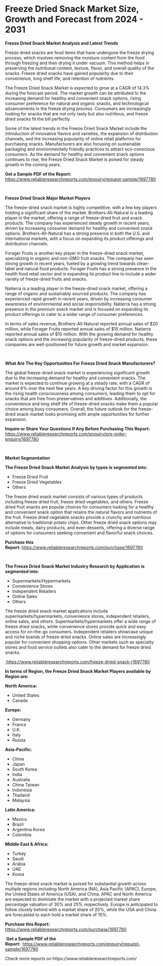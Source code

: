 <p><h1>Freeze Dried Snack Market Size, Growth and Forecast from 2024 - 2031</h1></p><p><strong>Freeze Dried Snack Market Analysis and Latest Trends</strong></p>
<p><p>Freeze dried snacks are food items that have undergone the freeze drying process, which involves removing the moisture content from the food through freezing and then drying it under vacuum. This method helps in preserving the nutritional content, texture, flavor, and overall quality of the snacks. Freeze dried snacks have gained popularity due to their convenience, long shelf life, and retention of nutrients.</p><p>The Freeze Dried Snack Market is expected to grow at a CAGR of 14.3% during the forecast period. The market growth can be attributed to the increasing demand for healthy and convenient snack options, rising consumer preference for natural and organic snacks, and technological advancements in the freeze drying process. Consumers are increasingly looking for snacks that are not only tasty but also nutritious, and freeze dried snacks fit the bill perfectly.</p><p>Some of the latest trends in the Freeze Dried Snack Market include the introduction of innovative flavors and varieties, the expansion of distribution channels, and the increasing popularity of online retail platforms for purchasing snacks. Manufacturers are also focusing on sustainable packaging and environmentally friendly practices to attract eco-conscious consumers. As the demand for healthy and convenient snack options continues to rise, the Freeze Dried Snack Market is poised for steady growth in the coming years.</p></p>
<p><strong>Get a Sample PDF of the Report:&nbsp;</strong> <a href="https://www.reliableresearchreports.com/enquiry/request-sample/1697780">https://www.reliableresearchreports.com/enquiry/request-sample/1697780</a></p>
<p>&nbsp;</p>
<p><strong>Freeze Dried Snack Major Market Players</strong></p>
<p><p>The freeze-dried snack market is highly competitive, with a few key players holding a significant share of the market. Brothers-All-Natural is a leading player in the market, offering a range of freeze-dried fruit and snack products. The company has experienced steady growth in recent years, driven by increasing consumer demand for healthy and convenient snack options. Brothers-All-Natural has a strong presence in both the U.S. and international markets, with a focus on expanding its product offerings and distribution channels.</p><p>Forager Fruits is another key player in the freeze-dried snack market, specializing in organic and non-GMO fruit snacks. The company has seen strong growth in recent years, fueled by a growing trend towards clean-label and natural food products. Forager Fruits has a strong presence in the health food retail sector and is expanding its product line to include a wider variety of freeze-dried fruits and snacks.</p><p>Natierra is a leading player in the freeze-dried snack market, offering a range of organic and sustainably sourced products. The company has experienced rapid growth in recent years, driven by increasing consumer awareness of environmental and social responsibility. Natierra has a strong presence in the premium snack market and is focused on expanding its product offerings to cater to a wider range of consumer preferences.</p><p>In terms of sales revenue, Brothers-All-Natural reported annual sales of $20 million, while Forager Fruits reported annual sales of $15 million. Natierra reported annual sales of $10 million. With the growing demand for healthy snack options and the increasing popularity of freeze-dried products, these companies are well-positioned for future growth and market expansion.</p></p>
<p>&nbsp;</p>
<p><strong>What Are The Key Opportunities For Freeze Dried Snack Manufacturers?</strong></p>
<p><p>The global freeze-dried snack market is experiencing significant growth due to the increasing demand for healthy and convenient snacks. The market is expected to continue growing at a steady rate, with a CAGR of around 6% over the next few years. A key driving factor for this growth is the rising health consciousness among consumers, leading them to opt for snacks that are free from preservatives and additives. Additionally, the convenience and long shelf life of freeze-dried snacks make them a popular choice among busy consumers. Overall, the future outlook for the freeze-dried snack market looks promising with ample opportunities for further expansion.</p></p>
<p><strong>Inquire or Share Your Questions If Any Before Purchasing This Report:</strong> <a href="https://www.reliableresearchreports.com/enquiry/pre-order-enquiry/1697780">https://www.reliableresearchreports.com/enquiry/pre-order-enquiry/1697780</a></p>
<p>&nbsp;</p>
<p><strong>Market Segmentation</strong></p>
<p><strong>The Freeze Dried Snack Market Analysis by types is segmented into:</strong></p>
<p><ul><li>Freeze Dried Fruit</li><li>Freeze Dried Vegetables</li><li>Others</li></ul></p>
<p><p>The freeze dried snack market consists of various types of products including freeze dried fruit, freeze dried vegetables, and others. Freeze dried fruit snacks are popular choices for consumers looking for a healthy and convenient snack option that retains the natural flavors and nutrients of the fruit. Freeze dried vegetable snacks provide a crunchy and nutritious alternative to traditional potato chips. Other freeze dried snack options may include meats, dairy products, and even desserts, offering a diverse range of options for consumers seeking convenient and flavorful snack choices.</p></p>
<p><strong>Purchase this Report:&nbsp;</strong><a href="https://www.reliableresearchreports.com/purchase/1697780">https://www.reliableresearchreports.com/purchase/1697780</a></p>
<p>&nbsp;</p>
<p><strong>The Freeze Dried Snack Market Industry Research by Application is segmented into:</strong></p>
<p><ul><li>Supermarkets/Hypermarkets</li><li>Convenience Stores</li><li>Independent Retailers</li><li>Online Sales</li><li>Others</li></ul></p>
<p><p>The freeze dried snack market applications include supermarkets/hypermarkets, convenience stores, independent retailers, online sales, and others. Supermarkets/hypermarkets offer a wide range of freeze dried snacks, while convenience stores provide quick and easy access for on-the-go consumers. Independent retailers showcase unique and niche brands of freeze dried snacks. Online sales are increasingly popular for convenient shopping options. Other markets such as specialty stores and food service outlets also cater to the demand for freeze dried snacks.</p></p>
<p><a href="https://www.reliableresearchreports.com/freeze-dried-snack-r1697780">&nbsp;https://www.reliableresearchreports.com/freeze-dried-snack-r1697780</a></p>
<p><strong>In terms of Region, the Freeze Dried Snack Market Players available by Region are:</strong></p>
<p>
    <p> <strong> North America: </strong>
        <ul>
            <li>United States</li>
            <li>Canada</li>
        </ul>
        </p> 
    <p> <strong> Europe: </strong>
        <ul>
            <li>Germany</li>
            <li>France</li>
            <li>U.K.</li>
            <li>Italy</li>
            <li>Russia</li>
        </ul>
        </p> 
    <p> <strong> Asia-Pacific: </strong>
        <ul>
            <li>China</li>
            <li>Japan</li>
            <li>South Korea</li>
            <li>India</li>
            <li>Australia</li>
            <li>China Taiwan</li>
            <li>Indonesia</li>
            <li>Thailand</li>
            <li>Malaysia</li>
        </ul>
        </p> 
    <p> <strong> Latin America: </strong>
        <ul>
            <li>Mexico</li>
            <li>Brazil</li>
            <li>Argentina Korea</li>
            <li>Colombia</li>
        </ul>
        </p> 
    <p> <strong> Middle East & Africa: </strong>
        <ul>
            <li>Turkey</li>
            <li>Saudi</li>
            <li>Arabia</li>
            <li>UAE</li>
            <li>Korea</li>
        </ul>
    </p>
    </p>
<p><p>The freeze-dried snack market is poised for substantial growth across multiple regions including North America (NA), Asia Pacific (APAC), Europe, the United States of America (USA), and China. APAC and North America are expected to dominate the market with a projected market share percentage valuation of 30% and 25% respectively. Europe is anticipated to follow closely behind with a market share of 20%, while the USA and China are forecasted to each hold a market share of 15%.</p></p>
<p><strong>Purchase this Report: </strong><a href="https://www.reliableresearchreports.com/purchase/1697780">https://www.reliableresearchreports.com/purchase/1697780</a></p>
<p>&nbsp;<strong>Get a Sample PDF of the Report:&nbsp;&nbsp;</strong><a href="https://www.reliableresearchreports.com/enquiry/request-sample/1697780">https://www.reliableresearchreports.com/enquiry/request-sample/1697780</a></p>
<p><strong></strong></p>
<p>Check more reports on https://www.reliableresearchreports.com/</p>